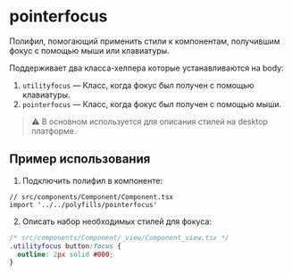 # pointerfocus

Полифил, помогающий применить стили к компонентам, получившим фокус с помощью мыши или клавиатуры.

Поддерживает два класса-хелпера которые устанавливаются на body:

1. `utilityfocus` — Класс, когда фокус был получен с помощью клавиатуры.
2. `pointerfocus` — Класс, когда фокус был получен с помощью мыши.

> ⚠️ В основном используется для описания стилей на desktop платформе.

## Пример использования

1. Подключить полифил в компоненте:

```tsx
// src/components/Component/Component.tsx
import '../../polyfills/pointerfocus'
```

2. Описать набор необходимых стилей для фокуса:

```css
/* src/components/Component/_view/Component_view.tsx */
.utilityfocus button:focus {
  outline: 2px solid #000;
}
```
